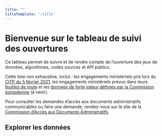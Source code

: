```yaml
---
title: ""
titleTemplate: ':title'
---
```


<script setup>
import InventoryBase from './.vitepress/theme/components/InventoryBase.vue';
</script>

# Bienvenue sur le tableau de suivi des ouvertures

Ce tableau permet de suivre et de rendre compte de l’ouverture des jeux de données, algorithmes, codes sources et API publics.

Cette liste non exhaustive, inclut : les engagements ministériels pris lors du [CITP du 5 février 2021](https://www.legifrance.gouv.fr/circulaire/id/45162?dateSignature=&init=true&page=1&query=*&searchField=ALL&tab_selection=circ), les engagements ministériels prévus dans leurs [feuilles de route](https://www.data.gouv.fr/fr/datasets/feuilles-de-route-ministerielles-sur-la-politique-de-la-donnee-des-algorithmes-et-des-codes-sources/) et les [données de forte valeur définies par la Commission européenne](https://ec.europa.eu/info/law/better-regulation/have-your-say/initiatives/12111-Donnees-ouvertes-disponibilite-des-ensembles-de-donnees-publiques_fr) (à venir).

Pour consulter les demandes d’accès aux documents administratifs communicables ou faire une demande, rendez-vous sur le site de la [Commission d’Accès aux Documents Administratifs](https://www.cada.fr/).

## Explorer les données

<InventoryBase />

